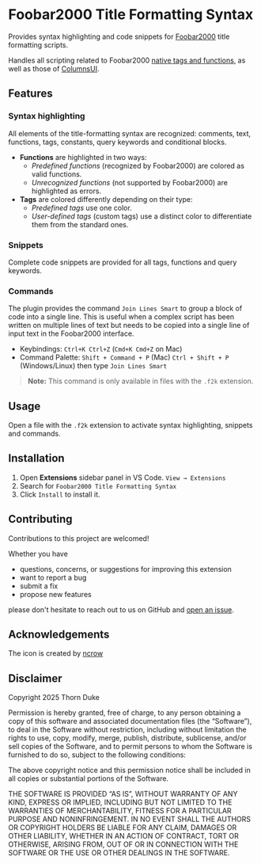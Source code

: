 # Foobar2000 Title Formatting Syntax

Provides syntax highlighting and code snippets for [Foobar2000](https://www.foobar2000.org/) title formatting scripts.

Handles all scripting related to Foobar2000 [native tags and functions](https://wiki.hydrogenaudio.org/index.php?title=Foobar2000:Title_Formatting_Reference#Syntax), as well as those of [ColumnsUI](https://yuo.be/columns-ui).

## Features

### Syntax highlighting

All elements of the title-formatting syntax are recognized: comments, text, functions, tags, constants, query keywords and conditional blocks.

- **Functions** are highlighted in two ways:
  - _Predefined functions_ (recognized by Foobar2000) are colored as valid functions.
  - _Unrecognized functions_ (not supported by Foobar2000) are highlighted as errors.
- **Tags** are colored differently depending on their type:
  - _Predefined tags_ use one color.
  - _User-defined tags_ (custom tags) use a distinct color to differentiate them from the standard ones.

### Snippets

Complete code snippets are provided for all tags, functions and query keywords.

### Commands

The plugin provides the command `Join Lines Smart` to group a block of code into a single line. This is useful when a complex script has been written on multiple lines of text but needs to be copied into a single line of input text in the Foobar2000 interface.

- Keybindings: `Ctrl+K Ctrl+Z` (`Cmd+K Cmd+Z` on Mac)
- Command Palette: `Shift + Command + P` (Mac) `Ctrl + Shift + P` (Windows/Linux) then type `Join Lines Smart`

> **Note:** This command is only available in files with the `.f2k` extension.

## Usage

Open a file with the `.f2k` extension to activate syntax highlighting, snippets and commands.

## Installation

1. Open **Extensions** sidebar panel in VS Code. `View → Extensions`
2. Search for `Foobar2000 Title Formatting Syntax`
3. Click `Install` to install it.

## Contributing

Contributions to this project are welcomed!

Whether you have

- questions, concerns, or suggestions for improving this extension
- want to report a bug
- submit a fix
- propose new features

please don't hesitate to reach out to us on GitHub and
[open an issue](https://github.com/ThornDuke/fb2k-title-format/issues).

## Acknowledgements

The icon is created by [ncrow](https://www.iconarchive.com/artist/ncrow.html)

## Disclaimer

Copyright 2025 Thorn Duke

Permission is hereby granted, free of charge, to any person obtaining a copy of this software and
associated documentation files (the “Software”), to deal in the Software without restriction,
including without limitation the rights to use, copy, modify, merge, publish, distribute,
sublicense, and/or sell copies of the Software, and to permit persons to whom the Software is
furnished to do so, subject to the following conditions:

The above copyright notice and this permission notice shall be included in all copies or substantial
portions of the Software.

THE SOFTWARE IS PROVIDED “AS IS”, WITHOUT WARRANTY OF ANY KIND, EXPRESS OR IMPLIED, INCLUDING BUT
NOT LIMITED TO THE WARRANTIES OF MERCHANTABILITY, FITNESS FOR A PARTICULAR PURPOSE AND
NONINFRINGEMENT. IN NO EVENT SHALL THE AUTHORS OR COPYRIGHT HOLDERS BE LIABLE FOR ANY CLAIM, DAMAGES
OR OTHER LIABILITY, WHETHER IN AN ACTION OF CONTRACT, TORT OR OTHERWISE, ARISING FROM, OUT OF OR IN
CONNECTION WITH THE SOFTWARE OR THE USE OR OTHER DEALINGS IN THE SOFTWARE.
